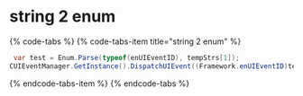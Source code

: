 # string 2 enum



{% code-tabs %}
{% code-tabs-item title="string 2 enum" %}
```csharp
 var test = Enum.Parse(typeof(enUIEventID), tempStrs[1]);
CUIEventManager.GetInstance().DispatchUIEvent((Framework.enUIEventID)test);
```
{% endcode-tabs-item %}
{% endcode-tabs %}



